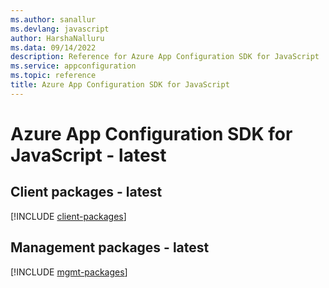 ```yaml
---
ms.author: sanallur
ms.devlang: javascript
author: HarshaNalluru
ms.data: 09/14/2022
description: Reference for Azure App Configuration SDK for JavaScript
ms.service: appconfiguration
ms.topic: reference
title: Azure App Configuration SDK for JavaScript
---
```

# Azure App Configuration SDK for JavaScript - latest

## Client packages - latest
[!INCLUDE [client-packages](app-configuration-client-index.md)]
## Management packages - latest
[!INCLUDE [mgmt-packages](app-configuration-mgmt-index.md)]